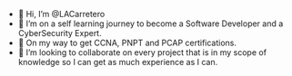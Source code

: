 - 👋 Hi, I’m @LACarretero 
- 👀 I’m on a self learning journey to become a Software Developer and a CyberSecurity Expert.
- 🌱 On my way to get CCNA, PNPT and PCAP certifications.
- 💞️ I’m looking to collaborate on every project that is in my scope of knowledge so I can get as much experience as I can.
